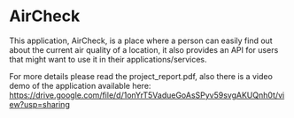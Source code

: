 # AirCheck

This application, AirCheck, is a place where a person can easily find out about the current air quality of a location, it also provides an API for users that might want to use it in their applications/services.


For more details please read the project_report.pdf, also there is a video demo of the application available here:
https://drive.google.com/file/d/1onYrT5VadueGoAsSPyv59svgAKUQnh0t/view?usp=sharing
